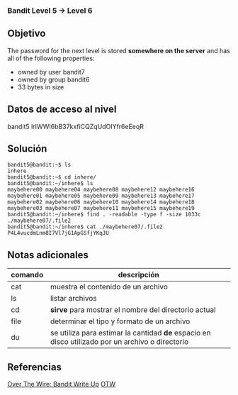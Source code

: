 ### Bandit Level 5 → Level 6

## Objetivo
The password for the next level is stored **somewhere on the server** and has all of the following properties:

-   owned by user bandit7
-   owned by group bandit6
-   33 bytes in size

## Datos de acceso al nivel
bandit5
lrIWWI6bB37kxfiCQZqUdOIYfr6eEeqR

## Solución
```
bandit5@bandit:~$ ls 
inhere 
bandit5@bandit:~$ cd inhere/ 
bandit5@bandit:~/inhere$ ls
maybehere00 maybehere04 maybehere08 maybehere12 maybehere16 maybehere01 maybehere05 maybehere09 maybehere13 maybehere17 maybehere02 maybehere06 maybehere10 maybehere14 maybehere18 maybehere03 maybehere07 maybehere11 maybehere15 maybehere19 bandit5@bandit:~/inhere$ find . -readable -type f -size 1033c ./maybehere07/.file2 
bandit5@bandit:~/inhere$ cat ./maybehere07/.file2 P4L4vucdmLnm8I7Vl7jG1ApGSfjYKqJU
```

## Notas adicionales

| comando | descripción |
|-----|-----|
| cat | muestra el contenido de un archivo |
| ls | listar archivos |
| cd | **sirve** para mostrar el nombre del directorio actual |
| file |determinar el tipo y formato de un archivo |
| du |se utiliza para estimar la cantidad **de** espacio en disco utilizado por un archivo o directorio |

## Referencias
[Over The Wire: Bandit Write Up](https://jwuk.files.wordpress.com/2016/05/writeup1.pdf)
[OTW](https://axcheron.github.io/writeups/otw/bandit/)
